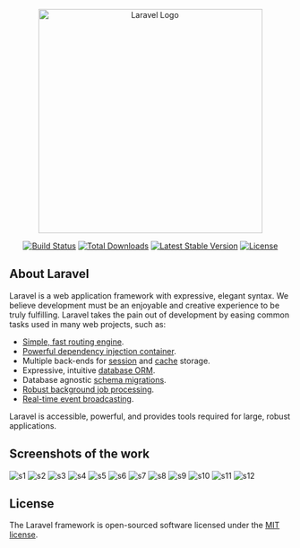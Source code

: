 <p align="center"><a href="https://laravel.com" target="_blank"><img src="https://raw.githubusercontent.com/laravel/art/master/logo-lockup/5%20SVG/2%20CMYK/1%20Full%20Color/laravel-logolockup-cmyk-red.svg" width="400" alt="Laravel Logo"></a></p>

<p align="center">
<a href="https://github.com/laravel/framework/actions"><img src="https://github.com/laravel/framework/workflows/tests/badge.svg" alt="Build Status"></a>
<a href="https://packagist.org/packages/laravel/framework"><img src="https://img.shields.io/packagist/dt/laravel/framework" alt="Total Downloads"></a>
<a href="https://packagist.org/packages/laravel/framework"><img src="https://img.shields.io/packagist/v/laravel/framework" alt="Latest Stable Version"></a>
<a href="https://packagist.org/packages/laravel/framework"><img src="https://img.shields.io/packagist/l/laravel/framework" alt="License"></a>
</p>

## About Laravel

Laravel is a web application framework with expressive, elegant syntax. We believe development must be an enjoyable and creative experience to be truly fulfilling. Laravel takes the pain out of development by easing common tasks used in many web projects, such as:

- [Simple, fast routing engine](https://laravel.com/docs/routing).
- [Powerful dependency injection container](https://laravel.com/docs/container).
- Multiple back-ends for [session](https://laravel.com/docs/session) and [cache](https://laravel.com/docs/cache) storage.
- Expressive, intuitive [database ORM](https://laravel.com/docs/eloquent).
- Database agnostic [schema migrations](https://laravel.com/docs/migrations).
- [Robust background job processing](https://laravel.com/docs/queues).
- [Real-time event broadcasting](https://laravel.com/docs/broadcasting).

Laravel is accessible, powerful, and provides tools required for large, robust applications.

## Screenshots of the work
![s1](https://user-images.githubusercontent.com/126935004/224551761-1145927c-6721-46ba-b18f-9cd9f64e05d8.png)
![s2](https://user-images.githubusercontent.com/126935004/224551765-5ef57958-fbce-42f3-82ca-da4a8b7b1480.png)
![s3](https://user-images.githubusercontent.com/126935004/224551766-efec446a-ad0e-4393-9c7f-853fb6de1cb4.png)
![s4](https://user-images.githubusercontent.com/126935004/224551767-d8c1a0b9-07f0-4aa0-82b7-4784d0438482.png)
![s5](https://user-images.githubusercontent.com/126935004/224551769-512a5db1-57a8-41d8-ad71-95fa61700757.png)
![s6](https://user-images.githubusercontent.com/126935004/224551770-92cace9a-c7b6-49c6-a419-b749c8d7b4ea.png)
![s7](https://user-images.githubusercontent.com/126935004/224551774-2f6930d2-d5b9-4e11-aeb1-6c3bc68ffada.png)
![s8](https://user-images.githubusercontent.com/126935004/224551775-304bfff7-566a-4a16-b4d2-5441081ee400.png)
![s9](https://user-images.githubusercontent.com/126935004/224551776-78ba28a5-8ea8-4cdc-b06d-54d057ef3bf4.png)
![s10](https://user-images.githubusercontent.com/126935004/224551780-8d211319-7c39-4427-941b-a9d8715baaf9.png)
![s11](https://user-images.githubusercontent.com/126935004/224551782-f3ea6d17-58da-4398-b708-f33fd8a656e3.png)
![s12](https://user-images.githubusercontent.com/126935004/224551783-50583fe5-9a02-41d6-ac82-2935bfc17bf6.png)


## License

The Laravel framework is open-sourced software licensed under the [MIT license](https://opensource.org/licenses/MIT).

